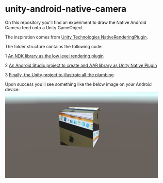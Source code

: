 # unity-android-native-camera

On this repository you'll find an experiment to draw the Native Android Camera feed onto a Unity GameObject.

The inspiration comes from [Unity Technologies NativeRenderingPlugin](https://bitbucket.org/Unity-Technologies/graphicsdemos/src/364ac57cea5c197ca9b7015ba29dcc1ff94c9f61/NativeRenderingPlugin/).

The folder structure contains the following code:

1 [An NDK library as the low level rendering plugin](NativeCameraPlugin)

2 [An Android Studio project to create and AAR library as Unity Native Plugin](UnityAndroidCameraPlugin)

3 [Finally, the Unity project to illustrate all the plumbing](UnityAndroidCamera)

Upon success you'll see something like the below image on your Android device:
![Screenshot](screen.png)
